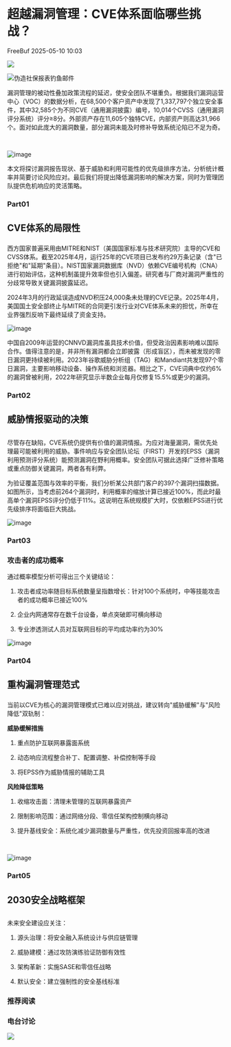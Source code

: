 #  超越漏洞管理：CVE体系面临哪些挑战？   
 FreeBuf   2025-05-10 10:03  
  
![](https://mmbiz.qpic.cn/mmbiz_gif/qq5rfBadR38jUokdlWSNlAjmEsO1rzv3srXShFRuTKBGDwkj4gvYy34iajd6zQiaKl77Wsy9mjC0xBCRg0YgDIWg/640?wx_fmt=gif "")  
  
  
![伪造社保报表钓鱼邮件](https://mmbiz.qpic.cn/mmbiz_png/qq5rfBadR3934rLGjsK1zaIhu1xDBQxR5uYicx1n4IA033KY92pTk6ibZfGcaITpA4751FzScTAicO8J9c8FWGUmw/640?wx_fmt=png&from=appmsg "")  
  
  
漏洞管理的被动性叠加政策流程的延迟，使安全团队不堪重负。根据我们漏洞运营中心（VOC）的数据分析，在68,500个客户资产中发现了1,337,797个独立安全事件，其中32,585个为不同CVE（通用漏洞披露）编号，10,014个CVSS（通用漏洞评分系统）评分≥8分。外部资产存在11,605个独特CVE，内部资产则高达31,966个。面对如此庞大的漏洞数量，部分漏洞未能及时修补导致系统沦陷已不足为奇。  
  
   
  
![image](https://mmbiz.qpic.cn/mmbiz_jpg/qq5rfBadR3934rLGjsK1zaIhu1xDBQxRm6Dd1VBVJ5SqvTXVklr7nj8vFVB4kZllACRo0LNPJ6m4GhcBNgf2EA/640?wx_fmt=jpeg&from=appmsg "")  
  
  
本文将探讨漏洞报告现状、基于威胁和利用可能性的优先级排序方法，分析统计概率并简要讨论风险应对。最后我们将提出降低漏洞影响的解决方案，同时为管理团队提供危机响应的灵活策略。  
  
### Part01  
## CVE体系的局限性  
###   
  
  
西方国家普遍采用由MITRE和NIST（美国国家标准与技术研究院）主导的CVE和CVSS体系。截至2025年4月，运行25年的CVE项目已发布约29万条记录（含"已拒绝"和"延期"条目）。NIST国家漏洞数据库（NVD）依赖CVE编号机构（CNA）进行初始评估，这种机制虽提升效率但也引入偏差。研究者与厂商对漏洞严重性的分歧常导致关键漏洞披露延迟。  
  
  
2024年3月的行政延误造成NVD积压24,000条未处理的CVE记录。2025年4月，美国国土安全部终止与MITRE的合同更引发行业对CVE体系未来的担忧，所幸在业界强烈反响下最终延续了资金支持。  
  
  
![image](https://mmbiz.qpic.cn/mmbiz_jpg/qq5rfBadR3934rLGjsK1zaIhu1xDBQxRoaic4Kt0794Ntfe4jNLg5ic8nN8ndNpGhGp16zxRwWwqr0wMfXy6MdZA/640?wx_fmt=jpeg&from=appmsg "")  
  
  
中国自2009年运营的CNNVD漏洞库虽具技术价值，但受政治因素影响难以国际合作。值得注意的是，并非所有漏洞都会立即披露（形成盲区），而未被发现的零日漏洞更持续被利用。2023年谷歌威胁分析组（TAG）和Mandiant共发现97个零日漏洞，主要影响移动设备、操作系统和浏览器。相比之下，CVE词典中仅约6%的漏洞曾被利用，2022年研究显示半数企业每月仅修复15.5%或更少的漏洞。  
  
### Part02  
## 威胁情报驱动的决策  
##   
###   
  
  
尽管存在缺陷，CVE系统仍提供有价值的漏洞情报。为应对海量漏洞，需优先处理最可能被利用的威胁。事件响应与安全团队论坛（FIRST）开发的EPSS（漏洞利用预测评分系统）能预测漏洞在野利用概率。安全团队可据此选择广泛修补策略或重点防御关键漏洞，两者各有利弊。  
  
  
为验证覆盖范围与效率的平衡，我们分析某公共部门客户的397个漏洞扫描数据。如图所示，当考虑前264个漏洞时，利用概率的缩放计算已接近100%，而此时最高单个漏洞EPSS评分仍低于11%。这说明在系统规模扩大时，仅依赖EPSS进行优先级排序将面临巨大挑战。  
  
  
![image](https://mmbiz.qpic.cn/mmbiz_jpg/qq5rfBadR3934rLGjsK1zaIhu1xDBQxRGUoMTQoUnTn1mtxZ0lYuiad8ibUGUicMqD9C58XY7Jeu04lUy3wKQibp5w/640?wx_fmt=jpeg&from=appmsg "")  
  
### Part03  
### 攻击者的成功概率  
  
  
通过概率模型分析可得出三个关键结论：  
  
  
1. 攻击者成功率随目标系统数量呈指数增长：针对100个系统时，中等技能攻击者的成功概率已接近100%  
  
2. 企业内网通常存在数千台设备，单点突破即可横向移动  
  
3. 专业渗透测试人员对互联网目标的平均成功率约为30%  
  
  
![image](https://mmbiz.qpic.cn/mmbiz_jpg/qq5rfBadR3934rLGjsK1zaIhu1xDBQxRXLxRwYs0xh79yP7EzgBUGYswiaqsztCYQdxbibSt52QiciauA5CbWY0STA/640?wx_fmt=jpeg&from=appmsg "")  
  
### Part04  
## 重构漏洞管理范式  
###   
  
  
当前以CVE为核心的漏洞管理模式已难以应对挑战，建议转向"威胁缓解"与"风险降低"双轨制：  
  
  
**威胁缓解措施**  
  
1. 重点防护互联网暴露面系统  
  
2. 动态响应流程整合补丁、配置调整、补偿控制等手段  
  
3. 将EPSS作为威胁情报的辅助工具  
  
  
**风险降低策略**  
  
1. 收缩攻击面：清理未管理的互联网暴露资产  
  
2. 限制影响范围：通过网络分段、零信任架构控制横向移动  
  
3. 提升基线安全：系统化减少漏洞数量与严重性，优先投资回报率高的改进  
  
   
  
![image](https://mmbiz.qpic.cn/mmbiz_jpg/qq5rfBadR3934rLGjsK1zaIhu1xDBQxRJ8EjzT429Bu2ia7oF7MDqvicnxySr9r8Xq9ichQ3yKL49e3USVlgQow2g/640?wx_fmt=jpeg&from=appmsg "")  
  
### Part05  
## 2030安全战略框架  
##   
###   
  
  
未来安全建设应关注：  
  
1. 源头治理：将安全融入系统设计与供应链管理  
  
2. 威胁建模：通过攻防演练验证防御有效性  
  
3. 架构革新：实施SASE和零信任战略  
  
4. 默认安全：建立强制性的安全基线标准  
  
  
### 推荐阅读  
  
[](https://mp.weixin.qq.com/s?__biz=MjM5NjA0NjgyMA==&mid=2651320090&idx=1&sn=cb1b7e4d9fbfa8c98cf0c378da407981&scene=21#wechat_redirect)  
  
### 电台讨论  
  
[]()  
  
  
  
  
![](https://mmbiz.qpic.cn/mmbiz_gif/qq5rfBadR3icF8RMnJbsqatMibR6OicVrUDaz0fyxNtBDpPlLfibJZILzHQcwaKkb4ia57xAShIJfQ54HjOG1oPXBew/640?wx_fmt=gif "")  
  
  
